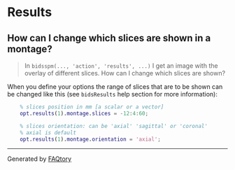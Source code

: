 <!-- the section below is automatically generated.

If you want to modify the questions:
- please edit the files in the `faq` folder in the doc

-->

# Results

## How can I change which slices are shown in a montage?

> In `bidsspm(..., 'action', 'results', ...)`
> I get an image with the overlay of different slices.
> How can I change which slices are shown?

When you define your options the range of slices that are to be shown can be
changed like this (see `bidsResults` help section for more information):

```matlab
    % slices position in mm [a scalar or a vector]
    opt.results(1).montage.slices = -12:4:60;

    % slices orientation: can be 'axial' 'sagittal' or 'coronal'
    % axial is default
    opt.results(1).montage.orientation = 'axial';
```

---

Generated by [FAQtory](https://github.com/willmcgugan/faqtory)
